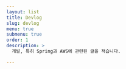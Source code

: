 ```yaml
---
layout: list
title: Devlog
slug: devlog
menu: true
submenu: true
order: 1
description: >
  개발, 특히 Spring과 AWS에 관련된 글을 적습니다.

---
```

